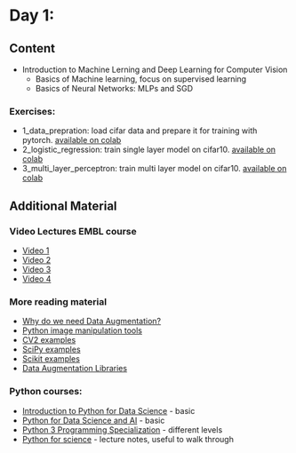 # Day 1:

## Content

- Introduction to Machine Lerning and Deep Learning for Computer Vision
    - Basics of Machine learning, focus on supervised learning
    - Basics of Neural Networks: MLPs and SGD

### Exercises:

- 1_data_prepration: load cifar data and prepare it for training with pytorch. [available on colab](https://colab.research.google.com/github/constantinpape/training-deep-learning-models-for-vison/blob/master/day1/1_data_preperation.ipynb)
- 2_logistic_regression: train single layer model on cifar10. [available on colab](https://colab.research.google.com/github/constantinpape/training-deep-learning-models-for-vison/blob/master/day1/2_logistic_regression.ipynb)
- 3_multi_layer_perceptron: train multi layer model on cifar10. [available on colab](https://colab.research.google.com/github/constantinpape/training-deep-learning-models-for-vison/blob/master/day1/3_multi_layer_perceptron.ipynb)


## Additional Material

### Video Lectures EMBL course

 * [Video 1](https://www.youtube.com/watch?v=-TDNDv2C6ow&feature=em-share_video_user)
 * [Video 2](https://www.youtube.com/watch?v=-RmipXviG8E&feature=em-share_video_user)
 * [Video 3](https://www.youtube.com/watch?v=_dNc7odIRiM&feature=em-share_video_user)
 * [Video 4](https://www.youtube.com/watch?v=-hHtfd9JrAg&feature=em-share_video_user)

### More reading material

 * [Why do we need Data Augmentation?](https://nanonets.com/blog/data-augmentation-how-to-use-deep-learning-when-you-have-limited-data-part-2/)
 * [Python image manipulation tools](https://opensource.com/article/19/3/python-image-manipulation-tools)
 * [CV2 examples](https://opencv-python-tutroals.readthedocs.io/en/latest/py_tutorials/py_imgproc/py_table_of_contents_imgproc/py_table_of_contents_imgproc.html#image-processing-in-opencv)
 * [SciPy examples](https://docs.scipy.org/doc/scipy/reference/tutorial/ndimage.html)
 * [Scikit examples](https://scikit-image.org/docs/stable/auto_examples/index.html)
 * [Data Augmentation Libraries](https://towardsdatascience.com/data-augmentation-for-deep-learning-4fe21d1a4eb9)

### Python courses:

 * [Introduction to Python for Data Science](https://www.edx.org/course/introduction-to-python-for-data-science-2) - basic
 * [Python for Data Science and AI](https://www.coursera.org/learn/python-for-applied-data-science-ai) - basic
 * [Python 3 Programming Specialization](https://www.coursera.org/specializations/python-3-programming) - different levels 
 * [Python for science](https://scipy-lectures.org/intro/index.html) - lecture notes, useful to walk through

